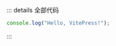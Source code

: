 <script setup>
  import BasicScene from '/components/01-basic-scene/BasicScene.vue'
</script>

<BasicScene/>

::: details 全部代码

```js
console.log("Hello, VitePress!");
```

:::
